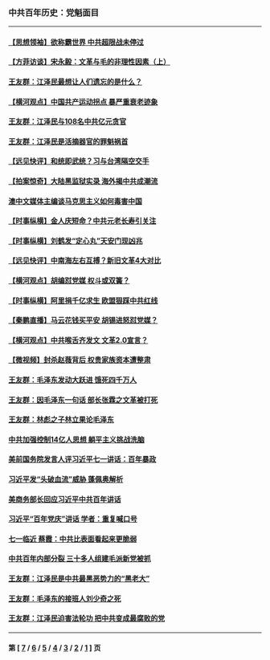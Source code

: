 ### 中共百年历史：党魁面目
---
#### [【思想领袖】欲称霸世界 中共超限战未停过](../../pages/nf1176107/n13745142.md?01270430) 
#### [【方菲访谈】宋永毅：文革与毛的非理性因素（上）](../../pages/nf1176107/n13469956.md?01270430) 
#### [王友群：江泽民最想让人们遗忘的是什么？](../../pages/nf1176107/n13408949.md?01270430) 
#### [【横河观点】中国共产运动拐点 暴严重衰老迹象](../../pages/nf1176107/n13388333.md?01270430) 
#### [王友群：江泽民与108名中共亿元贪官](../../pages/nf1176107/n13352358.md?01270430) 
#### [王友群：江泽民是活摘器官的罪魁祸首](../../pages/nf1176107/n13336903.md?01270430) 
#### [【远见快评】和统即武统？习与台湾隔空交手](../../pages/nf1176107/n13297739.md?01270430) 
#### [【拍案惊奇】大陆黑监狱实录 海外揭中共成潮流](../../pages/nf1176107/n13288853.md?01270430) 
#### [澳中文媒体主编谈马克思主义如何毒害中国](../../pages/nf1176107/n13257387.md?01270430) 
#### [【时事纵横】金人庆短命？中共元老长寿引关注](../../pages/nf1176107/n13217934.md?01270430) 
#### [【时事纵横】刘鹤发“定心丸”天安门现凶兆](../../pages/nf1176107/n13215416.md?01270430) 
#### [【远见快评】中南海左右互搏？新旧文革4大对比](../../pages/nf1176107/n13214745.md?01270430) 
#### [【横河观点】胡编怼党媒 权斗或双簧？](../../pages/nf1176107/n13210864.md?01270430) 
#### [【时事纵横】阿里捐千亿求生 欧盟狠踩中共红线](../../pages/nf1176107/n13206431.md?01270430) 
#### [【秦鹏直播】马云花钱买平安 胡锡进怒怼党媒？](../../pages/nf1176107/n13206392.md?01270430) 
#### [【横河观点】中共喉舌齐发文 文革2.0宣言？](../../pages/nf1176107/n13201248.md?01270430) 
#### [【微视频】封杀赵薇背后 权贵家族资本遭整肃](../../pages/nf1176107/n13197798.md?01270430) 
#### [王友群：毛泽东发动大跃进 饿死四千万人](../../pages/nf1176107/n13177158.md?01270430) 
#### [王友群：因毛泽东一句话 部长张霖之文革被打死](../../pages/nf1176107/n13161711.md?01270430) 
#### [王友群：林彪之子林立果论毛泽东](../../pages/nf1176107/n13128622.md?01270430) 
#### [中共加强控制14亿人思想 躺平主义挑战洗脑](../../pages/nf1176107/n13094299.md?01270430) 
#### [美前国务院发言人评习近平七一讲话：百年暴政](../../pages/nf1176107/n13066986.md?01270430) 
#### [习近平发“头破血流”威胁 蓬佩奥解析](../../pages/nf1176107/n13063604.md?01270430) 
#### [美商务部长回应习近平中共百年讲话](../../pages/nf1176107/n13062903.md?01270430) 
#### [习近平“百年党庆”讲话 学者：重复喊口号](../../pages/nf1176107/n13061411.md?01270430) 
#### [七一临近 蔡霞：中共比表面看起来更脆弱](../../pages/nf1176107/n13056418.md?01270430) 
#### [中共百年内部分裂 三十多人组建毛派新党被抓](../../pages/nf1176107/n13044023.md?01270430) 
#### [王友群：江泽民是中共最黑恶势力的“黑老大”](../../pages/nf1176107/n13022180.md?01270430) 
#### [王友群：毛泽东的接班人刘少奇之死](../../pages/nf1176107/n12991772.md?01270430) 
#### [王友群：江泽民迫害法轮功 把中共变成最腐败的党](../../pages/nf1176107/n12947347.md?01270430) 

---
#### 第 [ [7](./7.md?01270430) / [6](./6.md?01270430) / [5](./5.md?01270430) / [4](./4.md?01270430) / [3](./3.md?01270430) / [2](./2.md?01270430) / [1](./1.md?01270430) ] 页

